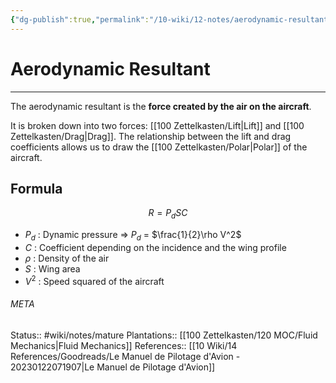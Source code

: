 ```yaml
---
{"dg-publish":true,"permalink":"/10-wiki/12-notes/aerodynamic-resultant-20230123022053/"}
---
```


# Aerodynamic Resultant
---
The aerodynamic resultant is the **force created by the air on the aircraft**.

It is broken down into two forces: [[100 Zettelkasten/Lift\|Lift]] and [[100 Zettelkasten/Drag\|Drag]]. The relationship between the lift and drag coefficients allows us to draw the [[100 Zettelkasten/Polar\|Polar]] of the aircraft.

## Formula
$$R = P_dSC$$
- $P_d$ : Dynamic pressure => $P_d$ = $\frac{1}{2}\rho V^2$
- $C$ : Coefficient depending on the incidence and the wing profile
- $\rho$ : Density of the air
- $S$ : Wing area
- $V^2$ : Speed squared of the aircraft





###### META
Status:: #wiki/notes/mature 
Plantations:: [[100 Zettelkasten/120 MOC/Fluid Mechanics\|Fluid Mechanics]]
References:: [[10 Wiki/14 References/Goodreads/Le Manuel de Pilotage d'Avion - 20230122071907\|Le Manuel de Pilotage d'Avion]]
